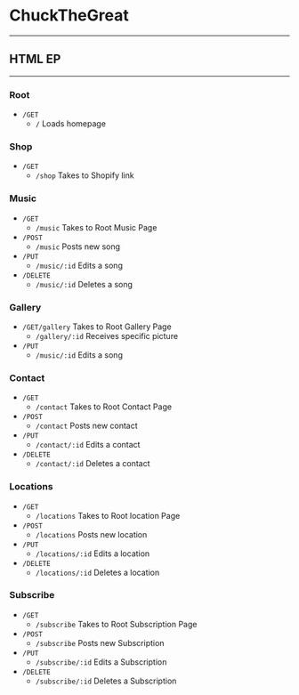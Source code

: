 # ChuckTheGreat
---
## HTML EP
---
### Root
* `/GET`
  * `/` Loads homepage

### Shop
* `/GET`
  * `/shop` Takes to Shopify link

### Music
* `/GET`
  * `/music` Takes to Root Music Page
* `/POST`
  * `/music` Posts new song
* `/PUT`
  * `/music/:id` Edits a song
* `/DELETE`
  * `/music/:id` Deletes a song

### Gallery
* `/GET/gallery` Takes to Root Gallery Page
  * `/gallery/:id` Receives specific picture
* `/PUT`
  * `/music/:id` Edits a song

### Contact
* `/GET`
  * `/contact` Takes to Root Contact Page
* `/POST`
  * `/contact` Posts new contact
* `/PUT`
  * `/contact/:id` Edits a contact
* `/DELETE`
  * `/contact/:id` Deletes a contact

### Locations
* `/GET`
  * `/locations` Takes to Root location Page
* `/POST`
  * `/locations` Posts new location
* `/PUT`
  * `/locations/:id` Edits a location
* `/DELETE`
  * `/locations/:id` Deletes a location

### Subscribe
  * `/GET`
    * `/subscribe` Takes to Root Subscription Page
  * `/POST`
    * `/subscribe` Posts new Subscription
  * `/PUT`
    * `/subscribe/:id` Edits a Subscription
  * `/DELETE`
    * `/subscribe/:id` Deletes a Subscription
